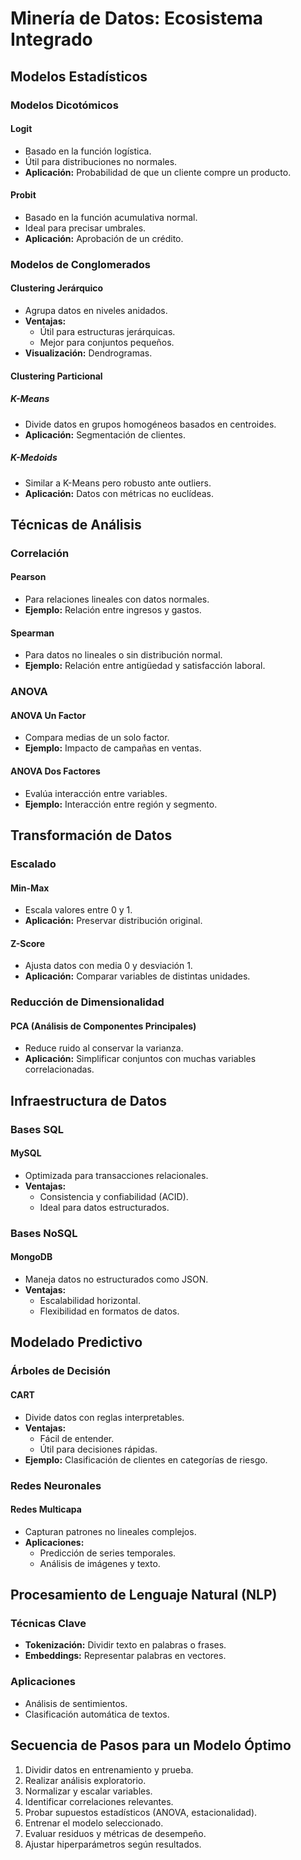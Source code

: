 # Minería de Datos: Ecosistema Integrado
## Modelos Estadísticos
### Modelos Dicotómicos
#### Logit
- Basado en la función logística.
- Útil para distribuciones no normales.
- **Aplicación:** Probabilidad de que un cliente compre un producto.

#### Probit
- Basado en la función acumulativa normal.
- Ideal para precisar umbrales.
- **Aplicación:** Aprobación de un crédito.

### Modelos de Conglomerados
#### Clustering Jerárquico
- Agrupa datos en niveles anidados.
- **Ventajas:** 
  - Útil para estructuras jerárquicas.
  - Mejor para conjuntos pequeños.
- **Visualización:** Dendrogramas.

#### Clustering Particional
##### K-Means
- Divide datos en grupos homogéneos basados en centroides.
- **Aplicación:** Segmentación de clientes.
##### K-Medoids
- Similar a K-Means pero robusto ante outliers.
- **Aplicación:** Datos con métricas no euclídeas.

## Técnicas de Análisis
### Correlación
#### Pearson
- Para relaciones lineales con datos normales.
- **Ejemplo:** Relación entre ingresos y gastos.
#### Spearman
- Para datos no lineales o sin distribución normal.
- **Ejemplo:** Relación entre antigüedad y satisfacción laboral.

### ANOVA
#### ANOVA Un Factor
- Compara medias de un solo factor.
- **Ejemplo:** Impacto de campañas en ventas.
#### ANOVA Dos Factores
- Evalúa interacción entre variables.
- **Ejemplo:** Interacción entre región y segmento.

## Transformación de Datos
### Escalado
#### Min-Max
- Escala valores entre 0 y 1.
- **Aplicación:** Preservar distribución original.
#### Z-Score
- Ajusta datos con media 0 y desviación 1.
- **Aplicación:** Comparar variables de distintas unidades.

### Reducción de Dimensionalidad
#### PCA (Análisis de Componentes Principales)
- Reduce ruido al conservar la varianza.
- **Aplicación:** Simplificar conjuntos con muchas variables correlacionadas.

## Infraestructura de Datos
### Bases SQL
#### MySQL
- Optimizada para transacciones relacionales.
- **Ventajas:**
  - Consistencia y confiabilidad (ACID).
  - Ideal para datos estructurados.

### Bases NoSQL
#### MongoDB
- Maneja datos no estructurados como JSON.
- **Ventajas:**
  - Escalabilidad horizontal.
  - Flexibilidad en formatos de datos.

## Modelado Predictivo
### Árboles de Decisión
#### CART
- Divide datos con reglas interpretables.
- **Ventajas:**
  - Fácil de entender.
  - Útil para decisiones rápidas.
- **Ejemplo:** Clasificación de clientes en categorías de riesgo.

### Redes Neuronales
#### Redes Multicapa
- Capturan patrones no lineales complejos.
- **Aplicaciones:**
  - Predicción de series temporales.
  - Análisis de imágenes y texto.

## Procesamiento de Lenguaje Natural (NLP)
### Técnicas Clave
- **Tokenización:** Dividir texto en palabras o frases.
- **Embeddings:** Representar palabras en vectores.
### Aplicaciones
- Análisis de sentimientos.
- Clasificación automática de textos.

## Secuencia de Pasos para un Modelo Óptimo
1. Dividir datos en entrenamiento y prueba.
2. Realizar análisis exploratorio.
3. Normalizar y escalar variables.
4. Identificar correlaciones relevantes.
5. Probar supuestos estadísticos (ANOVA, estacionalidad).
6. Entrenar el modelo seleccionado.
7. Evaluar residuos y métricas de desempeño.
8. Ajustar hiperparámetros según resultados.
